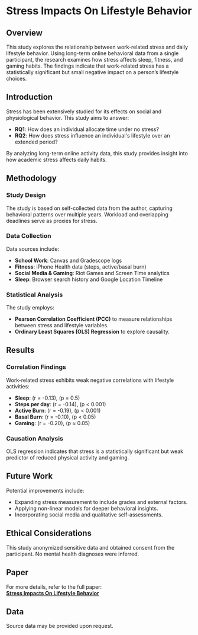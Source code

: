 # Stress Impacts On Lifestyle Behavior

## Overview
This study explores the relationship between work-related stress and daily lifestyle behavior. Using long-term online behavioral data from a single participant, the research examines how stress affects sleep, fitness, and gaming habits. The findings indicate that work-related stress has a statistically significant but small negative impact on a person’s lifestyle choices.

## Introduction
Stress has been extensively studied for its effects on social and physiological behavior. This study aims to answer:
- **RQ1**: How does an individual allocate time under no stress?
- **RQ2**: How does stress influence an individual's lifestyle over an extended period?

By analyzing long-term online activity data, this study provides insight into how academic stress affects daily habits.

## Methodology

### Study Design
The study is based on self-collected data from the author, capturing behavioral patterns over multiple years. Workload and overlapping deadlines serve as proxies for stress.

### Data Collection
Data sources include:
- **School Work**: Canvas and Gradescope logs
- **Fitness**: iPhone Health data (steps, active/basal burn)
- **Social Media & Gaming**: Riot Games and Screen Time analytics
- **Sleep**: Browser search history and Google Location Timeline

### Statistical Analysis
The study employs:
- **Pearson Correlation Coefficient (PCC)** to measure relationships between stress and lifestyle variables.
- **Ordinary Least Squares (OLS) Regression** to explore causality.

## Results

### Correlation Findings
Work-related stress exhibits weak negative correlations with lifestyle activities:
- **Sleep**: \(r = -0.13\), \(p = 0.5\)
- **Steps per day**: \(r = -0.14\), \(p < 0.001\)
- **Active Burn**: \(r = -0.19\), \(p < 0.001\)
- **Basal Burn**: \(r = -0.10\), \(p < 0.05\)
- **Gaming**: \(r = -0.20\), \(p ≈ 0.05\)

### Causation Analysis
OLS regression indicates that stress is a statistically significant but weak predictor of reduced physical activity and gaming.

## Future Work
Potential improvements include:
- Expanding stress measurement to include grades and external factors.
- Applying non-linear models for deeper behavioral insights.
- Incorporating social media and qualitative self-assessments.

## Ethical Considerations
This study anonymized sensitive data and obtained consent from the participant. No mental health diagnoses were inferred.

## Paper
For more details, refer to the full paper:  
[**Stress Impacts On Lifestyle Behavior**](https://github.com/gladstone-9/cs6501-life-correlations/blob/main/Gladstone_Stress_Impacts_On_Lifestyle.pdf)  

## Data
Source data may be provided upon request.

